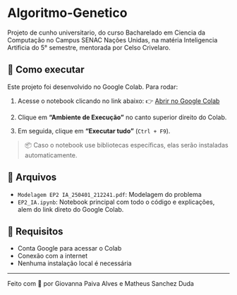 # Algoritmo-Genetico
Projeto de cunho universitario, do curso Bacharelado em Ciencia da Computação no Campus SENAC Nações Unidas, na matéria Inteligencia Artificia do 5° semestre, mentorada por Celso Crivelaro.

## 🚀 Como executar

Este projeto foi desenvolvido no Google Colab. Para rodar:

1. Acesse o notebook clicando no link abaixo:
   👉 [Abrir no Google Colab](https://colab.research.google.com/github/GiPaiva/Algoritmo-Genetico/blob/main/EP2_IA.ipynb)

3. Clique em **“Ambiente de Execução”** no canto superior direito do Colab.

4. Em seguida, clique em **“Executar tudo”** (`Ctrl + F9`).

> 📦 Caso o notebook use bibliotecas específicas, elas serão instaladas automaticamente.

## 📁 Arquivos

- `Modelagem EP2 IA_250401_212241.pdf`: Modelagem do problema
- `EP2_IA.ipynb`: Notebook principal com todo o código e explicações, alem do link direto do Google Colab.

## 🧠 Requisitos

- Conta Google para acessar o Colab
- Conexão com a internet
- Nenhuma instalação local é necessária

---

Feito com 💛 por Giovanna Paiva Alves e Matheus Sanchez Duda
